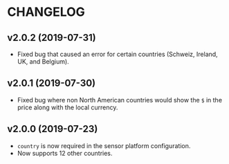 # CHANGELOG

## v2.0.2 (2019-07-31)

* Fixed bug that caused an error for certain countries (Schweiz, Ireland, UK,
  and Belgium).

## v2.0.1 (2019-07-30)

* Fixed bug where non North American countries would show the `$` in the price
  along with the local currency.

## v2.0.0 (2019-07-23)

* `country` is now required in the sensor platform configuration.
* Now supports 12 other countries.
